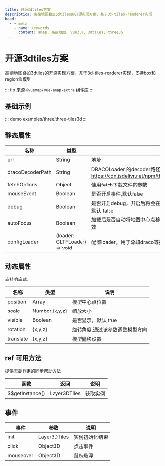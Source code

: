 ```yaml
---
title: 开源3dtiles方案
description: 高德地图叠加3dtiles的开源实现方案，基于3d-tiles-renderer实现
head:
  - - meta
    - name: keywords
      content: amap, 高德地图, vue3.0, 3dtiles, threeJS
---
```


# 开源3dtiles方案
高德地图叠加3dtiles的开源实现方案，基于3d-tiles-renderer实现，支持box和region盒模型

::: tip
来源 ```@vuemap/vue-amap-extra``` 组件库
:::

## 基础示例

::: demo
examples/three/three-tiles3d
:::


## 静态属性

名称 | 类型 | 说明
---|----------------|---|
url  | String         | 地址
dracoDecoderPath | String         | DRACOLoader 的decoder路径，默认使用CDN路径，默认：https://cdn.jsdelivr.net/npm/three@0.143/examples/js/libs/draco/|
fetchOptions | Object | 使用fetch下载文件的参数 |
mouseEvent | Boolean | 是否开启事件,默认false |
debug | Boolean | 是否开启debug，开启后将会在页面最顶部显示当前模型处理情况， 默认 false |
autoFocus       | Boolean                                 | 加载后是否自动将地图中心点移动到模型中心，仅在不传position时生效                                                       |
configLoader    | (loader: GLTFLoader) => void            | 配置loader，用于添加draco等扩展                                                                      |

## 动态属性
支持响应式。

名称 | 类型                                         | 说明
---|--------------------------------------------|---|
position | Array          | 模型中心点位置
scale | Number,{x,y,z} | 缩放大小
visible | Boolean        | 是否显示，默认 true
rotation | {x,y,z}        | 旋转角度,通过该参数调整模型方向
translate | {x,y,z}        | 模型偏移设置

## ref 可用方法
提供无副作用的同步帮助方法

函数 | 返回 | 说明
---|---|---|
$$getInstance() | Layer3DTiles | 获取实例

## 事件

事件 | 参数 | 说明
---|---|---|
init | Layer3DTiles | 实例初始化结束
click | Object3D | 点击事件
mouseover | Object3D | 鼠标悬浮

